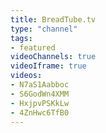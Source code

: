 ```yaml
---
title: BreadTube.tv
type: "channel"
tags:
- featured
videoChannels: true
videoIframe: true
videos:
- N7aS1Aabboc
- S6GodWn4XMM
- HxjpvPSKkLw
- 4ZnHwc6TfB0
---
```

